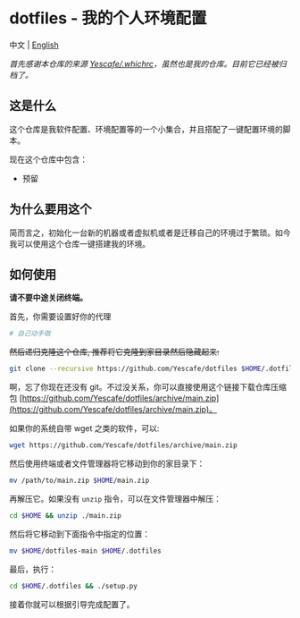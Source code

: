 # dotfiles - 我的个人环境配置

中文 | [English](/readme.md)

*首先感谢本仓库的来源 [Yescafe/.whichrc](https://github.com/Yescafe/.whichrc)，虽然也是我的仓库。目前它已经被归档了。*

## 这是什么

这个仓库是我软件配置、环境配置等的一个小集合，并且搭配了一键配置环境的脚本。

现在这个仓库中包含：

- 预留

## 为什么要用这个

简而言之，初始化一台新的机器或者虚拟机或者是迁移自己的环境过于繁琐。如今我可以使用这个仓库一键搭建我的环境。

## 如何使用

**请不要中途关闭终端。**

首先，你需要设置好你的代理

```bash
# 自己动手做
```

~~然后递归克隆这个仓库, 推荐将它克隆到家目录然后隐藏起来:~~

```bash
git clone --recursive https://github.com/Yescafe/dotfiles $HOME/.dotfiles
```

啊，忘了你现在还没有 git。不过没关系，你可以直接使用这个链接下载仓库压缩包 [https://github.com/Yescafe/dotfiles/archive/main.zip](https://github.com/Yescafe/dotfiles/archive/main.zip)。

如果你的系统自带 wget 之类的软件，可以:

```bash
wget https://github.com/Yescafe/dotfiles/archive/main.zip
```

然后使用终端或者文件管理器将它移动到你的家目录下：

```bash
mv /path/to/main.zip $HOME/main.zip
```

再解压它。如果没有 `unzip` 指令，可以在文件管理器中解压：

```bash
cd $HOME && unzip ./main.zip
```

然后将它移动到下面指令中指定的位置：

```bash
mv $HOME/dotfiles-main $HOME/.dotfiles
```

最后，执行： 

```bash
cd $HOME/.dotfiles && ./setup.py
```

接着你就可以根据引导完成配置了。 
